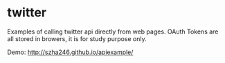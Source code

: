 twitter
=======

Examples of calling twitter api directly from web pages. OAuth Tokens are all stored in browers, it is for study purpose only.

Demo: http://szha246.github.io/apiexample/
